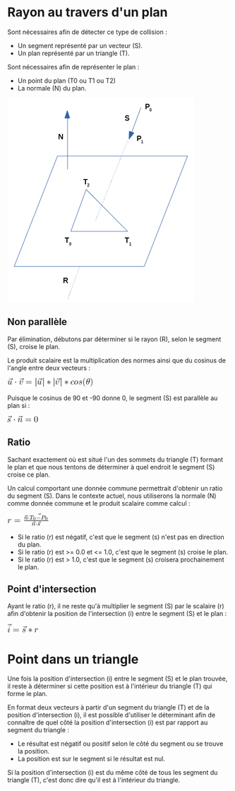 # Rayon au travers d'un plan

Sont nécessaires afin de détecter ce type de collision :
- Un segment représenté par un vecteur (S).
- Un plan représenté par un triangle (T).

Sont nécessaires afin de représenter le plan :
- Un point du plan (T0 ou T1 ou T2)
- La normale (N) du plan.

![](Images/RayPlaneIntersection.png)

## Non parallèle

Par élimination, débutons par déterminer si le rayon (R), selon le segment (S), croise le plan.

Le produit scalaire est la multiplication des normes ainsi que du cosinus de l'angle entre deux vecteurs :

![](Images/dotProduct.png)

Puisque le cosinus de 90 et -90 donne 0, le segment (S) est parallèle au plan si :

![](Images/dotZero.png)

## Ratio

Sachant exactement où est situé l'un des sommets du triangle (T) formant le plan et que nous tentons de déterminer à quel endroit le segment (S) croise ce plan.

Un calcul comportant une donnée commune permettrait d'obtenir un ratio du segment (S). Dans le contexte actuel, nous utiliserons la normale (N) comme donnée commune et le produit scalaire comme calcul :

![](Images/ratio.png)

- Si le ratio (r) est négatif, c'est que le segment (s) n'est pas en direction du plan.
- Si le ratio (r) est >= 0.0 et <= 1.0, c'est que le segment (s) croise le plan.
- Si le ratio (r) est > 1.0, c'est que le segment (s) croisera prochainement le plan.

## Point d'intersection

Ayant le ratio (r), il ne reste qu'à multiplier le segment (S) par le scalaire (r) afin d'obtenir la position de l'intersection (i) entre le segment (S) et le plan :

![](Images/intersection.png)

# Point dans un triangle

Une fois la position d'intersection (i) entre le segment (S) et le plan trouvée, il reste à déterminer si cette position est à l'intérieur du triangle (T) qui forme le plan.

En format deux vecteurs à partir d'un segment du triangle (T) et de la position d'intersection (i), il est possible d'utiliser le déterminant afin de connaître de quel côté la position d'intersection (i) est par rapport au segment du triangle :

- Le résultat est négatif ou positif selon le côté du segment ou se trouve la position.
- La position est sur le segment si le résultat est nul.

Si la position d'intersection (i) est du même côté de tous les segment du triangle (T), c'est donc dire qu'il est à l'intérieur du triangle.
